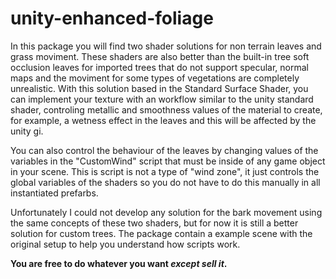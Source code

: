 # unity-enhanced-foliage

In this package you will find two shader solutions for non terrain leaves and grass moviment. These shaders are also better than
the built-in tree soft occlusion leaves for imported trees that do not support specular, normal maps and the moviment for some
types of vegetations are completely unrealistic. With this solution based in the Standard Surface Shader, you can implement your 
texture with an workflow similar to the unity standard shader, controling metallic and smoothness values of the material to
create, for example, a wetness effect in the leaves and this will be affected by the unity gi.

You can also control the behaviour of the leaves by changing values of the variables in the "CustomWind" script that must be
inside of any game object in your scene. This is script is not a type of "wind zone", it just controls the global variables
of the shaders so you do not have to do this manually in all instantiated prefarbs.

Unfortunately I could not develop any solution for the bark movement using the same concepts of these two shaders, but for now 
it is still a better solution for custom trees. The package contain a example scene with the original setup to help you understand 
how scripts work.

**You are free to do whatever you want _except sell it_.**
